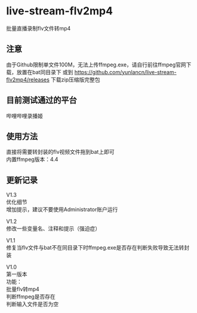 # live-stream-flv2mp4
批量直播录制flv文件转mp4  

## 注意
由于Github限制单文件100M，无法上传ffmpeg.exe，请自行前往ffmpeg官网下载，放置在bat同目录下
或到  https://github.com/yunlancn/live-stream-flv2mp4/releases  下载zip压缩版完整包

## 目前测试通过的平台
哔哩哔哩录播姬  

## 使用方法
直接将需要转封装的flv视频文件拖到bat上即可  
内置ffmpeg版本：4.4  

## 更新记录
V1.3  
优化细节  
增加提示，建议不要使用Administrator账户运行  

V1.2  
修改一些变量名、注释和提示（强迫症）  

V1.1  
修复当flv文件与bat不在同目录下时ffmpeg.exe是否存在判断失败导致无法转封装  

V1.0  
第一版本  
功能：  
批量flv转mp4  
判断ffmpeg是否存在  
判断输入文件是否为空  
